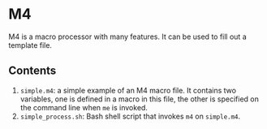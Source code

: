 M4
==

M4 is a macro processor with many features.  It can be used to fill out
a template file.

Contents
--------
1. `simple.m4`: a simple example of an M4 macro file.  It contains two
    variables, one is defined in a macro in this file, the other is
    specified on the command line when `me` is invoked.
1. `simple_process.sh`: Bash shell script that invokes `m4` on `simple.m4`.
